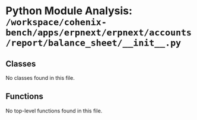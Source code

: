 # Python Module Analysis: `/workspace/cohenix-bench/apps/erpnext/erpnext/accounts/report/balance_sheet/__init__.py`

## Classes

No classes found in this file.


## Functions

No top-level functions found in this file.
